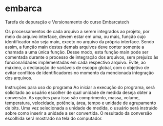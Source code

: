 # embarca
 Tarefa de depuração e Versionamento do curso Embarcatech

Os processamentos de cada arquivo a serem integrados ao projeto, por meio do arquivo interface, devem estar em uma, ou mais, função cujo identificador não seja main, exceto no arquivo da própria interface. Sendo assim, a função main destes demais arquivos deve conter somente a chamada a uma única função. Desse modo, esta função main pode ser comentada durante o processo de integração dos arquivos, sem prejuízo às funcionalidades implementadas em cada respectivo arquivo.
Evite, ao máximo, a declaração de variáveis de escopo global, com o objetivo de evitar conflitos de identificadores no momento da mencionada integração dos arquivos.

Instruções para uso do programa
Ao iniciar a execução do programa, será solicitado ao usuário escolher de qual unidade de medida deseja obter a conversão. As opções para isso são comprimento, massa, volume, temperatura, velocidade, potência, área, tempo e unidade de agrupamento de bits. Uma vez selecionada a unidade de medida, o usuário será instruído sobre como inserir a unidade a ser convertida. O resultado da conversão escolhida será mostrado na tela do computador.